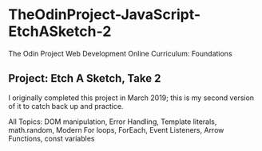# TheOdinProject-JavaScript-EtchASketch-2
The Odin Project Web Development Online Curriculum: Foundations

## Project: Etch A Sketch, Take 2
I originally completed this project in March 2019; this is my second version of it to catch back up and practice.

All Topics: DOM manipulation, Error Handling, Template literals, math.random, Modern For loops, ForEach, Event Listeners, Arrow Functions, const variables
